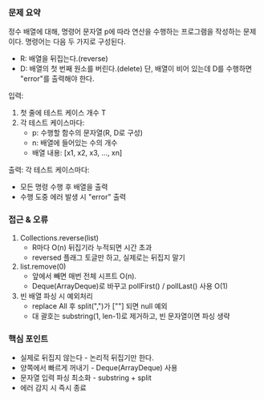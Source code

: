 ### 문제 요약
정수 배열에 대해, 명령어 문자열 p에 따라 연산을 수행하는 프로그램을 작성하는 문제이다. 명령어는 다음 두 가지로 구성된다.
- R: 배열을 뒤집는다.(reverse)
- D: 배열의 첫 번째 원소를 버린다.(delete)
단, 배열이 비어 있는데 D를 수행하면 "error"를 출력해야 한다.

입력:
1. 첫 줄에 테스트 케이스 개수 T
2. 각 테스트 케이스마다:
    - p: 수행할 함수의 문자열(R, D로 구성)
    - n: 배열에 들어있는 수의 개수
    - 배열 내용: [x1, x2, x3, ..., xn]

출력:
각 테스트 케이스마다:
- 모든 명령 수행 후 배열을 출력
- 수행 도중 에러 발생 시 "error" 출력

### 접근 & 오류
1. Collections.reverse(list)
    - R마다 O(n) 뒤집기라 누적되면 시간 초과
    - reversed 플래그 토글만 하고, 실제로는 뒤집지 말기
2. list.remove(0)
    - 앞에서 빼면 매번 전체 시프트 O(n).
    - Deque(ArrayDeque)로 바꾸고 pollFirst() / pollLast() 사용 O(1)
3. 빈 배열 파싱 시 예외처리
    - replace All 후 split(",")가 [""] 되면 null 예외
    - 대 괄호는 substring(1, len-1)로 제거하고, 빈 문자열이면 파싱 생략

### 핵심 포인트
- 실제로 뒤집지 않는다 - 논리적 뒤집기만 한다.
- 양쪽에서 빠르게 꺼내기 - Deque(ArrayDeque) 사용
- 문자열 입력 파싱 최소화 - substring + split
- 에러 감지 시 즉시 종료
